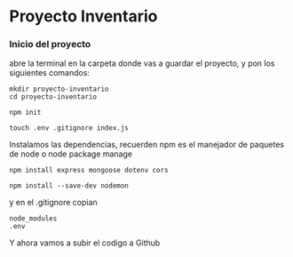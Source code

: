 # Proyecto Inventario
### Inicio del proyecto
abre la terminal en la carpeta donde vas a guardar el proyecto, y pon los siguientes comandos:
```
mkdir proyecto-inventario
cd proyecto-inventario
```
```
npm init
```
```
touch .env .gitignore index.js 
```
Instalamos las dependencias, recuerden npm es el manejador de paquetes de node o node package manage
```
npm install express mongoose dotenv cors
```
```
npm install --save-dev nodemon
```
y en el .gitignore copian 
```
node_modules
.env
```
Y ahora vamos a subir el codigo a Github

